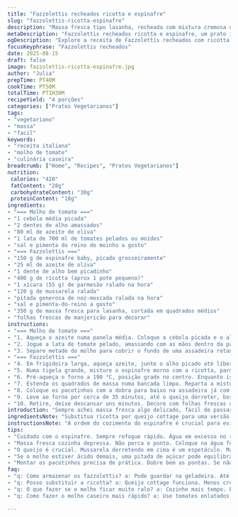 ```yaml
---
title: "Fazzolettis recheados ricotta e espinafre"
slug: "fazzolettis-ricotta-espinafre"
description: "Massa fresca tipo lasanha, recheada com mistura cremosa de ricotta, espinafre refogado e toque de noz-moscada, finalizada em forno com molho de tomate caseiro e mozarela gratinada. Prato vegetariano, leve e prático, com variações fáceis para quem quer substituir ingredientes ou acelerar no preparo. O segredo tá no ponto das folhas de espinafre e na montagem dos 'pacotinhos' para garantir textura e sabor equilibrados."
metaDescription: "Fazzolettis recheados ricotta e espinafre, um prato italiano leve que combina sabores intensos e fresculência."
ogDescription: "Explore a receita de Fazzolettis recheados com ricotta e espinafre, um deleite vegetariano que encanta pela simplicidade e sabor."
focusKeyphrase: "Fazzolettis recheados"
date: 2025-08-15
draft: false
image: fazzolettis-ricotta-espinafre.jpg
author: "Julia"
prepTime: PT40M
cookTime: PT50M
totalTime: PT1H30M
recipeYield: "4 porções"
categories: ["Pratos Vegetarianos"]
tags:
- "vegetariano"
- "massa"
- "facil"
keywords:
- "receita italiana"
- "molho de tomate"
- "culinária caseira"
breadcrumb: ["Home", "Recipes", "Pratos Vegetarianos"]
nutrition: 
 calories: "420"
 fatContent: "28g"
 carbohydrateContent: "30g"
 proteinContent: "18g"
ingredients:
- "=== Molho de tomate ==="
- "1 cebola média picada"
- "2 dentes de alho amassados"
- "80 ml de azeite de oliva"
- "1 lata de 700 ml de tomates pelados ou moídos"
- "sal e pimenta do reino do moinho a gosto"
- "=== Fazzolettis ==="
- "150 g de espinafre baby, picado grosseiramente"
- "25 ml de azeite de oliva"
- "1 dente de alho bem picadinho"
- "400 g de ricotta (aprox 1 pote pequeno)"
- "1 xícara (55 g) de parmesão ralado na hora"
- "120 g de mussarela ralada"
- "pitada generosa de noz-moscada ralada na hora"
- "sal e pimenta-do-reino a gosto"
- "350 g de massa fresca para lasanha, cortada em quadrados médios"
- "folhas frescas de manjericão para decorar"
instructions:
- "=== Molho de tomate ==="
- "1. Aqueça o azeite numa panela média. Coloque a cebola picada e o alho, refogando em fogo médio até amolecer mas sem dourar — essa parada evita amargor e mantém sabor suave."
- "2. Jogue a lata de tomate pelado, amassando com as mãos dentro da panela. Mexa, tempere com sal e pimenta. Deixe ferver e depois diminua o fogo. Cozinhe por uns 12 minutos — a textura deve engrossar, vibrante com aroma de tomate fresco, mas sem perder a acidez natural."
- "3. Separe metade do molho para cobrir o fundo de uma assadeira retangular média (uns 30x20 cm). Reserve."
- "=== Fazzolettis ==="
- "4. Em frigideira larga, aqueça azeite, junte o alho picado até liberar aroma — cuidado para não queimar. Coloque o espinafre e cozinhe até murchar, mexendo rápido. Esprema bem para tirar o excesso de água, fundamental para não deixar farofa molhada depois."
- "5. Numa tigela grande, misture o espinafre morno com a ricotta, parmesão e 80 g da mussarela. Tempere com noz-moscada ralada, sal e pimenta. A noz é quem vai dar aquele toque aromático para equilibrar o sabor do queijo e espinafre, não abuse."
- "6. Pré-aqueça o forno a 190 °C, posição grade no centro. Enquanto isso, cozinhe a massa em água fervente salgada até ficar al dente mas firme (cerca de 2 minutos, dependendo da massa). Escorra rápido, enxágue com água fria para interromper o cozimento e pincele com azeite para não grudar."
- "7. Estenda os quadrados de massa numa bancada limpa. Reparta a mistura de espinafre em pequenas porções (aprox 3 colheres de sopa) no centro de cada pedaço. Dobre as pontas sobre o recheio formando pequenos pacotinhos, apertando bem para selar e manter o recheio dentro."
- "8. Coloque os pacotinhos com a dobra para baixo na assadeira já com o molho espalhado. Cubra com o restante do molho e o restante da mussarela."
- "9. Leve ao forno por cerca de 35 minutos, até o queijo derreter, borbulhar e a massa ficar levemente dourada. Se quiser crocante no topo, ligue o grill nos últimos 3-5 minutos, mas atenção para não queimar."
- "10. Retire, deixe descansar uns minutos. Decore com folhas frescas de manjericão antes de servir, dá contraste de aroma e cor."
introduction: "Sempre achei massa fresca algo delicado, fácil de passar do ponto ou virar meleca. Mas com esse formato de pacotinho, o recheio fica protegidinho, a textura do espinafre encontra o equilíbrio entre suculento e firme. A noz-moscada, aplicada com moderação, rouba a cena, trazendo profundidade à mistura clássica de ricotta e parmesão. O molho caseiro, feito sem pressa, tem a acidez na medida, não é só tomate cozido, é base aromática; cebola e alho refogados em azeite trazem corpo e sabor. O resultado? Refeição vegetariana com ar de prato feito com cuidado, conforto e algumas manhas que só se pegam na cozinha de verdade."
ingredientsNote: "Substitua ricotta por queijo cottage para uma versão mais leve e menos cremosa. Caso não encontre massa fresca para lasanha, fusilli ou conchinhas médias também funcionam bem para essa farce, embora a apresentação mude. Mussarela pode ser trocada por queijo provolone ralado, o que dá um toque mais marcante e menos doce. Para o molho, tomates enlatados pelados de boa qualidade são essenciais; tomates naturais bem maduros podem ser usados mas adapte o tempo, deixe cozinhar um pouco mais para quebrar as fibras. Tem gente que prefere adicionar uma pitada de açúcar no molho para equilibrar acidez, experimente com moderação. Espinafre deve ser fresco, e tem que escorrer demais, o excesso de água arruina o recheio."
instructionsNote: "A ordem do cozimento do espinafre é crucial para evitar massa mole depois — refogar rapido e escorrer bem do líquido para não encharcar a farce. Cozinhar a massa até o ponto exato é truque clássico: massa fresca cozinha rápido, fique atento para deixar al dente. Moldar os pacotinhos exige prática: dobre as pontas claramente para que o recheio não vaze durante o cozimento no forno. A montagem deve ser feita com carinho para espalhar bem o molho entre os pacotinhos — muito molho deixa o prato aguado, pouco deixa seco. O tempo no forno é flexível, observe queijo borbulhando e massa firme, use fortalezas visuais e olfativas para ajustar. Finalizar o gratinado com grill dá o toque artesanal que deixa um cheirinho irresistível pela casa. Não esqueça o manjericão fresco, uma explosão de cor e frescor."
tips:
- "Cuidado com o espinafre. Sempre refogue rápido. Água em excesso no recheio faz a massa empapar. Tem que escorrer bem. O frescor é tudo pra textura."
- "Massa fresca cozinha depressa. Não perca o ponto. Coloque na água fervente e cheque em 2 minutos. Quer al dente? Tem que ficar firme, mas não crua."
- "O queijo é crucial. Mussarela derretendo em cima é um espetáculo. Mas, se preferir, troque por provolone. Mais sabor, menos adocicado."
- "Se o molho estiver ácido demais, uma pitada de açúcar pode equilibrar. Mas não exagere. Um pouco é suficiente pra arrumar a acidez sem alterar o sabor."
- "Montar os pacotinhos precisa de prática. Dobre bem as pontas. Se não selar direito, o recheio pode vazar. A apresentação é tudo."
faq:
- "q: Como armazenar os fazzolettis? a: Pode guardar na geladeira. Até 3 dias. Seca, mas pode reaquecer no forno. Não congela bem. Perde textura."
- "q: Posso substituir a ricotta? a: Queijo cottage funciona. Menos cremoso. Se não encontrar, queijos frescos são alternativas. Cuidado com a umidade."
- "q: O que fazer se o molho ficar muito ralo? a: Cozinhe mais tempo. Precisa evaporar a água. Ou adicione um pouco de amido de milho dissolvido. Pode dar mais corpo."
- "q: Como fazer o molho caseiro mais rápido? a: Use tomates enlatados de qualidade. Pronto em menos de 15 minutos. Fácil, mas sabor impressionante."

---
```

